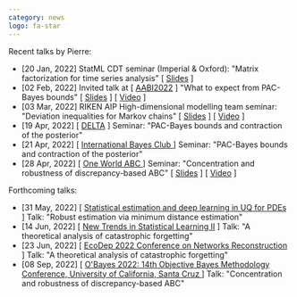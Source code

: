 ```yaml
---
category: news
logo: fa-star
---
```


Recent talks by Pierre:
<ul>
   <li> [20 Jan, 2022] StatML CDT seminar (Imperial & Oxford): "Matrix factorization for time series analysis" [ <a href="https://pierrealquier.github.io/slides/imperial2022.pdf" target="_blank">Slides</a> ] </li>
   <li> [02 Feb, 2022] Invited talk at [ <a href="http://approximateinference.org/" target="_blank">AABI2022</a> ] "What to expect from PAC-Bayes bounds"  [ <a href="https://pierrealquier.github.io/slides/AABI2022.pdf" target="_blank">Slides</a> ] [ <a href="https://www.youtube.com/watch?v=8MWOhYg89fY&t=144s" target="_blank">Video</a> ]</li>
   <li> [03 Mar, 2022] RIKEN AIP High-dimensional modelling team seminar: "Deviation inequalities for Markov chains"  [ <a href="https://pierrealquier.github.io/slides/AIP2022.pdf" target="_blank">Slides</a> ] [ <a href="https://www.youtube.com/watch?v=uzgR1YrNezc" target="_blank">Video</a> ]</li>
   <li> [19 Apr, 2022] [ <a href="https://www.homepages.ucl.ac.uk/~ucabriv/delta.html" target="_blank">DELTA</a> ] Seminar: "PAC-Bayes bounds and contraction of the posterior" </li>
   <li> [21 Apr, 2022] [ <a href="https://www.math.vu.nl/thebayesclub/" target="_blank">International Bayes Club </a> ] Seminar: "PAC-Bayes bounds and contraction of the posterior" </li>
   <li> [28 Apr, 2022] [ <a href="https://warwick.ac.uk/fac/sci/statistics/news/upcoming-seminars/abcworldseminar" target="_blank">One World ABC </a> ] Seminar: "Concentration and robustness of discrepancy-based ABC" [ <a href="https://warwick.ac.uk/fac/sci/statistics/news/upcoming-seminars/abcworldseminar/abc2022_alquier.pdf" target="_blank">Slides</a> ] [ <a href="https://www.youtube.com/watch?v=IG4HqzV3MI8" target="_blank">Video</a> ] </li>
</ul>

Forthcoming talks:
<ul>
   <li> [31 May, 2022] [ <a href="https://www.esi.ac.at/events/e22/" target="_blank">Statistical estimation and deep learning in UQ for PDEs</a> ]  Talk: "Robust estimation via minimum distance estimation" </li>
   <li> [14 Jun, 2022] [ <a href="https://sites.google.com/view/workshop-statsml/workshop_statsml_ii" target="_blank">New Trends in Statistical Learning II</a> ]  Talk: "A theoretical analysis of catastrophic forgetting" </li>
   <li> [23 Jun, 2022] [ <a href="https://doukhan.u-cergy.fr/conference2022.html" target="_blank">EcoDep 2022 Conference on Networks Reconstruction </a> ] Talk: "A theoretical analysis of catastrophic forgetting" </li>
   <li> [08 Sep, 2022] [ <a href="https://obayes.soe.ucsc.edu/" target="_blank">O'Bayes 2022: 14th Objective Bayes Methodology Conference, University of California, Santa Cruz </a> ] Talk: "Concentration and robustness of
discrepancy-based ABC" </li>
</ul>

